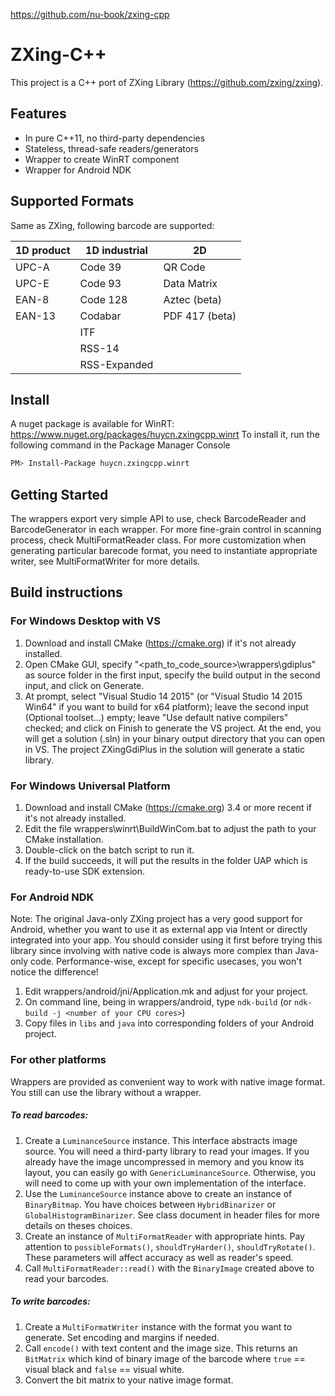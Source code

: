 https://github.com/nu-book/zxing-cpp

# ZXing-C++

This project is a C++ port of ZXing Library (https://github.com/zxing/zxing).

## Features

* In pure C++11, no third-party dependencies
* Stateless, thread-safe readers/generators
* Wrapper to create WinRT component
* Wrapper for Android NDK

## Supported Formats

Same as ZXing, following barcode are supported:

| 1D product | 1D industrial | 2D
| ---------- | ------------- | --------------
| UPC-A      | Code 39       | QR Code
| UPC-E      | Code 93       | Data Matrix
| EAN-8      | Code 128      | Aztec (beta)
| EAN-13     | Codabar       | PDF 417 (beta)
|            | ITF           |
|            | RSS-14        |
|            | RSS-Expanded  |

## Install
A nuget package is available for WinRT: https://www.nuget.org/packages/huycn.zxingcpp.winrt
To install it, run the following command in the Package Manager Console
```sh
PM> Install-Package huycn.zxingcpp.winrt
```

## Getting Started
The wrappers export very simple API to use, check BarcodeReader and BarcodeGenerator in each wrapper.
For more fine-grain control in scanning process, check MultiFormatReader class. For more customization when generating particular barecode format, you need to instantiate appropriate writer, see MultiFormatWriter for more details.


## Build instructions
### For Windows Desktop with VS
1. Download and install CMake (https://cmake.org) if it's not already installed.
2. Open CMake GUI, specify "<path_to_code_source>\wrappers\gdiplus" as source folder in the first input, specify the build output in the second input, and click on Generate.
3. At prompt, select "Visual Studio 14 2015" (or "Visual Studio 14 2015 Win64" if you want to build for x64 platform); leave the second input (Optional toolset...) empty; leave "Use default native compilers" checked; and click on Finish to generate the VS project. At the end, you will get a solution (.sln) in your binary output directory that you can open in VS. The project ZXingGdiPlus in the solution will generate a static library.

### For Windows Universal Platform
1. Download and install CMake (https://cmake.org) 3.4 or more recent if it's not already installed.
2. Edit the file wrappers\winrt\BuildWinCom.bat to adjust the path to your CMake installation.
3. Double-click on the batch script to run it.
4. If the build succeeds, it will put the results in the folder UAP which is ready-to-use SDK extension.

### For Android NDK
Note: The original Java-only ZXing project has a very good support for Android, whether you want to use it
as external app via Intent or directly integrated into your app. You should consider using it first before
trying this library since involving with native code is always more complex than Java-only code. Performance-wise, 
except for specific usecases, you won't notice the difference!

1. Edit wrappers/android/jni/Application.mk and adjust for your project.
2. On command line, being in wrappers/android, type `ndk-build` (or `ndk-build -j <number of your CPU cores>`)
3. Copy files in `libs` and `java` into corresponding folders of your Android project.

### For other platforms
Wrappers are provided as convenient way to work with native image format. You still can use the library without a wrapper.

##### To read barcodes:
1. Create a `LuminanceSource` instance. This interface abstracts image source. You will need a third-party library to read your images. If you already have the image uncompressed in memory and you know its layout, you can easily go with `GenericLuminanceSource`. Otherwise, you will need to come up with your own implementation of the interface.
2. Use the `LuminanceSource` instance above to create an instance of `BinaryBitmap`. You have choices between `HybridBinarizer` or `GlobalHistogramBinarizer`. See class document in header files for more details on theses choices.
3. Create an instance of `MultiFormatReader` with appropriate hints. Pay attention to `possibleFormats()`, `shouldTryHarder()`, `shouldTryRotate()`. These parameters will affect accuracy as well as reader's speed.
4. Call `MultiFormatReader::read()` with the `BinaryImage` created above to read your barcodes.

##### To write barcodes:
1. Create a `MultiFormatWriter` instance with the format you want to generate. Set encoding and margins if needed.
2. Call `encode()` with text content and the image size. This returns an `BitMatrix` which kind of binary image of the barcode where `true` == visual black and `false` == visual white.
3. Convert the bit matrix to your native image format.

